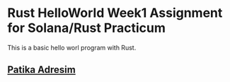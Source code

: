 # Rust HelloWorld Week1 Assignment for Solana/Rust Practicum

This is a basic hello worl program with Rust.


## [Patika Adresim](https://app.patika.dev/fuujazz)
